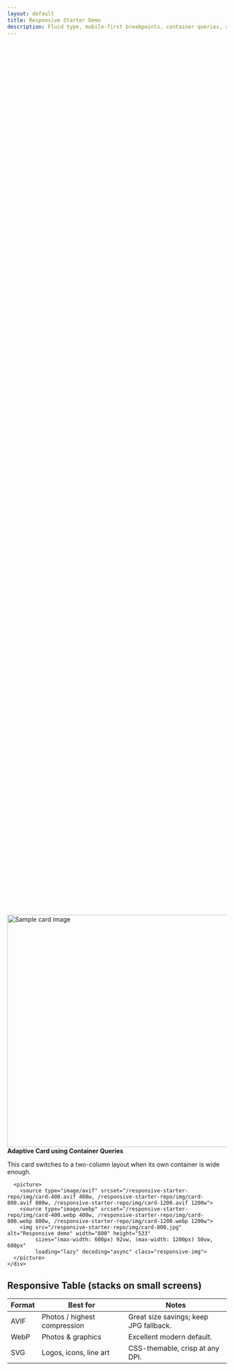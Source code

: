 ```yaml
---
layout: default
title: Responsive Starter Demo
description: Fluid type, mobile-first breakpoints, container queries, and image helpers.
---
```


<section class="hero"></section>

<article class="grid">
  <div class="card container card--media-right" style="grid-column: span 12;">
    <img src="/responsive-starter-repo/img/card-800.jpg" alt="Sample card image" width="800" height="533" class="responsive-media">
    <div class="flow">
      <h2 style="font-size:var(--step-2);margin:0">Adaptive Card using Container Queries</h2>
      <p>This card switches to a two-column layout when its own container is wide enough.</p>

      <picture>
        <source type="image/avif" srcset="/responsive-starter-repo/img/card-400.avif 400w, /responsive-starter-repo/img/card-800.avif 800w, /responsive-starter-repo/img/card-1200.avif 1200w">
        <source type="image/webp" srcset="/responsive-starter-repo/img/card-400.webp 400w, /responsive-starter-repo/img/card-800.webp 800w, /responsive-starter-repo/img/card-1200.webp 1200w">
        <img src="/responsive-starter-repo/img/card-800.jpg" alt="Responsive demo" width="800" height="533"
             sizes="(max-width: 600px) 92vw, (max-width: 1200px) 50vw, 600px"
             loading="lazy" decoding="async" class="responsive-img">
      </picture>
    </div>
  </div>
</article>

<section class="flow">
  <h2>Responsive Table (stacks on small screens)</h2>
  <table class="table table--stack">
    <thead>
      <tr><th>Format</th><th>Best for</th><th>Notes</th></tr>
    </thead>
    <tbody>
      <tr>
        <td data-label="Format">AVIF</td>
        <td data-label="Best for">Photos / highest compression</td>
        <td data-label="Notes">Great size savings; keep JPG fallback.</td>
      </tr>
      <tr>
        <td data-label="Format">WebP</td>
        <td data-label="Best for">Photos & graphics</td>
        <td data-label="Notes">Excellent modern default.</td>
      </tr>
      <tr>
        <td data-label="Format">SVG</td>
        <td data-label="Best for">Logos, icons, line art</td>
        <td data-label="Notes">CSS-themable, crisp at any DPI.</td>
      </tr>
    </tbody>
  </table>
</section>

<style>
.hero { min-height: 50vh; }
@media (max-width: 48rem) {
  .hero { background: center/cover no-repeat image-set(
    url('/img/hero-m.webp') 1x, url('/img/hero-m@2x.webp') 2x
  );}
}
@media (min-width: 48rem) {
  .hero { background: center/cover no-repeat image-set(
    url('/img/hero-d.webp') 1x, url('/img/hero-d@2x.webp') 2x
  );}
}
</style>
